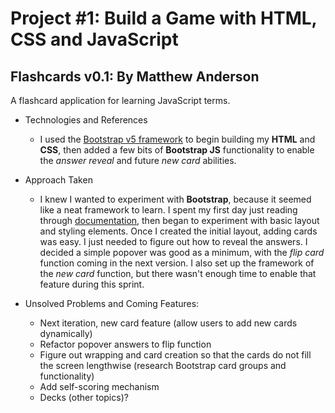 # Project #1: Build a Game with HTML, CSS and JavaScript

## Flashcards v0.1: By Matthew Anderson

A flashcard application for learning JavaScript terms.

- Technologies and References
    - I used the [Bootstrap v5 framework](https://getbootstrap.com) to begin building my **HTML** and **CSS**, then added a few bits of **Bootstrap JS** functionality to enable the *answer reveal* and future *new card* abilities.

- Approach Taken
    - I knew I wanted to experiment with **Bootstrap**, because it seemed like a neat framework to learn. I spent my first day just reading through [documentation](https://getbootstrap.com/docs/5.0/getting-started/introduction/), then began to experiment with basic layout and styling elements. Once I created the initial layout, adding cards was easy. I just needed to figure out how to reveal the answers. I decided a simple popover was good as a minimum, with the *flip card* function coming in the next version. I also set up the framework of the *new card* function, but there wasn't enough time to enable that feature during this sprint.

- Unsolved Problems and Coming Features:
    - Next iteration, new card feature (allow users to add new cards dynamically)
    - Refactor popover answers to flip function
    - Figure out wrapping and card creation so that the cards do not fill the screen lengthwise (research Bootstrap card groups and functionality)
    - Add self-scoring mechanism
    - Decks (other topics)?